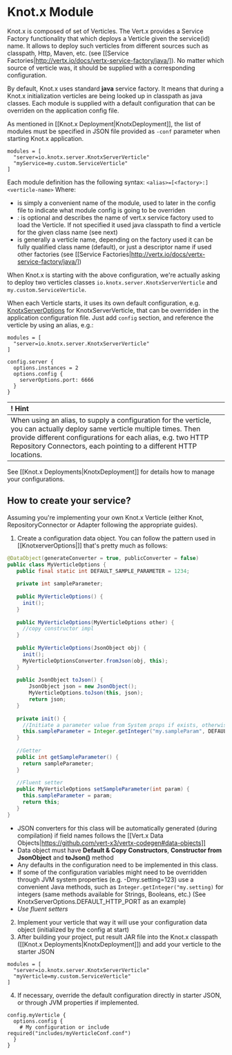 # Knot.x Module
Knot.x is composed of set of Verticles. The Vert.x provides a Service Factory functionality that which deploys a Verticle given the service(id) name. It allows to deploy such verticles from different sources such as classpath, Http, Maven, etc. (see [[Service Factories|http://vertx.io/docs/vertx-service-factory/java/]).
No matter which source of verticle was, it should be supplied with a corresponding configuration.

By default, Knot.x uses standard **java** service factory. It means that during a Knot.x initialization verticles are being looked up in classpath as java classes.
Each module is supplied with a default configuration that can be overriden on the application config file.

As mentioned in [[Knot.x Deployment|KnotxDeployment]], the list of modules must be specified in JSON file provided as `-conf` parameter when starting Knot.x application.
```hocon
modules = [
  "server=io.knotx.server.KnotxServerVerticle"
  "myService=my.custom.ServiceVerticle"
]
```
Each module definition has the following syntax:
`<alias>=[<factory>:]<verticle-name>`
Where:
- *<alias>* is simply a convenient name of the module, used to later in the config file to indicate what module config is going to be overriden
- *<factory>:* is optional and describes the name of vert.x service factory used to load the Verticle. If not specified it used java classpath to find a verticle for the given class name (see next)
- *<verticle-name>* is generally a verticle name, depending on the factory used it can be fully qualified class name (default), or just a descriptor name if used other factories (see [[Service Factories|http://vertx.io/docs/vertx-service-factory/java/])

When Knot.x is starting with the above configuration, we're actually asking to deploy two verticles classes `io.knotx.server.KnotxServerVerticle` 
and `my.custom.ServiceVerticle`.

When each Verticle starts, it uses its own default configuration, e.g. [KnotxServerOptions](https://github.com/Cognifide/knotx/blob/master/documentation/src/main/cheatsheet/cheatsheets.adoc#knotxserveroptions) for KnotxServerVerticle, that can be overridden in the application configuration file.
Just add `config` section, and reference the verticle by using an alias, e.g.:
```hocon
modules = [
  "server=io.knotx.server.KnotxServerVerticle"
]

config.server {
  options.instances = 2
  options.config {
    serverOptions.port: 6666
  }
}
```
| ! Hint |
|:------ |
| When using an alias, to supply a configuration for the verticle, you can actually deploy same verticle multiple times. Then provide different configurations for each alias, e.g. two HTTP Repository Connectors, each pointing to a different HTTP locations. | 

See [[Knot.x Deployments|KnotxDeployment]] for details how to manage your configurations.

## How to create your service?
Assuming you're implementing your own Knot.x Verticle (either Knot, RepositoryConnector or Adapter following the appropriate guides).
1. Create a configuration data object. You can follow the pattern used in [[KnotxerverOptions|]] that's pretty much as follows:
```java
@DataObject(generateConverter = true, publicConverter = false)
public class MyVerticleOptions {
   public final static int DEFAULT_SAMPLE_PARAMETER = 1234;
   
   private int sampleParameter;
   
   public MyVerticleOptions() {
     init();
   }
   
   public MyVerticleOptions(MyVerticleOptions other) {
     //copy constructor impl
   }
   
   public MyVerticleOptions(JsonObject obj) {
     init();
     MyVerticleOptionsConverter.fromJson(obj, this);
   }
   
   public JsonObject toJson() {
       JsonObject json = new JsonObject();
       MyVerticleOptions.toJson(this, json);
       return json;
   }
   
   private init() {
     //Initiate a parameter value from System props if exists, otherwise use dafault value
     this.sampleParameter = Integer.getInteger("my.sampleParam", DEFAULT_SAMPLE_PARAMETER);
   }
  
   //Getter
   public int getSampleParameter() {
     return sampleParameter;
   }
   
   //Fluent setter
   public MyVerticleOptions setSampleParameter(int param) {
     this.sampleParameter = param;
     return this;
   }
}

```
- JSON converters for this class will be automatically generated (during compilation) if field names follows the [[Vert.x Data Objects|https://github.com/vert-x3/vertx-codegen#data-objects]] 
- Data object must have **Default & Copy Constructors**, **Constructor from JsonObject** and **toJson()** method
- Any defaults in the configuration need to be implemented in this class.
- If some of the configuration variables might need to be overridden through JVM system properties (e.g. -Dmy.setting=123) use a convenient Java methods, such as `Integer.getInteger("my.setting)` for integers (same methods available for Strings, Booleans, etc.) (See KnotxServerOptions.DEFAULT_HTTP_PORT as an example)
- *Use fluent setters*

2. Implement your verticle that way it will use your configuration data object (initialized by the config at start)
3. After building your project, put result JAR file into the Knot.x classpath ([[Knot.x Deployments|KnotxDeployment]]) and add your verticle to the starter JSON
```hocon
modules = [
  "server=io.knotx.server.KnotxServerVerticle"
  "myVerticle=my.custom.ServiceVerticle"
]
```
4. If necessary, override the default configuration directly in starter JSON, or through JVM properties if implemented.
```hocon
config.myVerticle {
  options.config {
    # My configuration or include required("includes/myVerticleConf.conf")
  }
}
```

